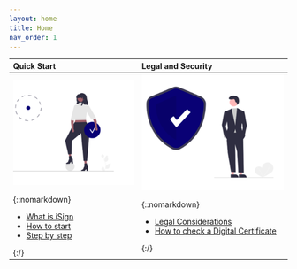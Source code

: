 ```yaml
---
layout: home
title: Home
nav_order: 1
---
```


| Quick Start | Legal and Security  |
| :---  | :---  |
| <img src="media\mediahub_quick_start.png" title="MediaHub_Quick_start.png" /> | <img src="media\mediahub_security.png" title="MediaHub_Security.png" /> |
| {::nomarkdown}<ul><li><a href="quickstart/what_is_isign" title="What is iSign">What is iSign</a></li><li><a href="quickstart/how_to_start" title="How to Start">How to start</a></li><li><a href="quickstart/step_by_step" title="Step by step">Step by step</a></li></ul>{:/} | {::nomarkdown}<ul><li><a href="legal_and_security/legal_considerations" title="Legal considerations">Legal Considerations</a></li><li><a href="legal_and_security/check_a_digital_certificate" title="How to check a Digital Certificate">How to check a Digital Certificate</a></li></ul>{:/}